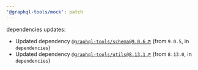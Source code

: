 ```yaml
---
'@graphql-tools/mock': patch
---
```


dependencies updates:

- Updated dependency [`@graphql-tools/schema@9.0.6` ↗︎](https://www.npmjs.com/package/@graphql-tools/schema/v/9.0.6) (from `9.0.5`, in `dependencies`)
- Updated dependency [`@graphql-tools/utils@8.13.1` ↗︎](https://www.npmjs.com/package/@graphql-tools/utils/v/8.13.1) (from `8.13.0`, in `dependencies`)
